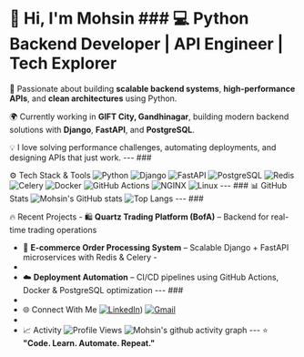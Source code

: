 # 👋 Hi, I'm Mohsin   ### 💻 Python Backend Developer | API Engineer | Tech Explorer    

🚀 Passionate about building **scalable backend systems**, **high-performance APIs**, and **clean architectures** using Python.   

🌍 Currently working in **GIFT City, Gandhinagar**, building modern backend solutions with **Django**, **FastAPI**, and **PostgreSQL**.   

💡 I love solving performance challenges, automating deployments, and designing APIs that just work.    ---  ### 

⚙️ Tech Stack & Tools ![Python](https://img.shields.io/badge/Python-3670A0?logo=python&logoColor=ffdd54) ![Django](https://img.shields.io/badge/Django-092E20?logo=django) ![FastAPI](https://img.shields.io/badge/FastAPI-005571?logo=fastapi) ![PostgreSQL](https://img.shields.io/badge/PostgreSQL-316192?logo=postgresql) ![Redis](https://img.shields.io/badge/Redis-DC382D?logo=redis) ![Celery](https://img.shields.io/badge/Celery-37814A?logo=celery&logoColor=white) ![Docker](https://img.shields.io/badge/Docker-2496ED?logo=docker) ![GitHub Actions](https://img.shields.io/badge/GitHub%20Actions-2088FF?logo=github-actions) ![NGINX](https://img.shields.io/badge/Nginx-009639?logo=nginx) ![Linux](https://img.shields.io/badge/Linux-FCC624?logo=linux&logoColor=black)  ---  ### 📊 GitHub Stats ![Mohsin's GitHub stats](https://github-readme-stats.vercel.app/api?username=mohsin111&show_icons=true&theme=tokyonight&hide_border=true)   ![Top Langs](https://github-readme-stats.vercel.app/api/top-langs/?username=mohsin111&layout=compact&theme=tokyonight&hide_border=true)    ---  ### 

🔥 Recent Projects - 🛍️ **Quartz Trading Platform (BofA)** – Backend for real-time trading operations   
- 🏪 **E-commerce Order Processing System** – Scalable Django + FastAPI microservices with Redis & Celery   -
-
- ☁️ **Deployment Automation** – CI/CD pipelines using GitHub Actions, Docker & PostgreSQL optimization    ---  ###
-
- 🌐 Connect With Me [![LinkedIn](https://img.shields.io/badge/LinkedIn-0077B5?logo=linkedin&logoColor=white)](https://www.linkedin.com/in/mohsin-mithawala-6a309417a/)) [![Gmail](https://img.shields.io/badge/Email-D14836?logo=gmail&logoColor=white)](mailto:mohsinmithawala07@gmail.com) 
-
-   📈 Activity ![Profile Views](https://komarev.com/ghpvc/?username=mohsin111&label=Profile%20Views&color=0e75b6&style=flat) ![Mohsin's github activity graph](https://github-readme-activity-graph.vercel.app/graph?username=mohsin111&theme=tokyo-night)  ---  ⭐ **"Code. Learn. Automate. Repeat."**
